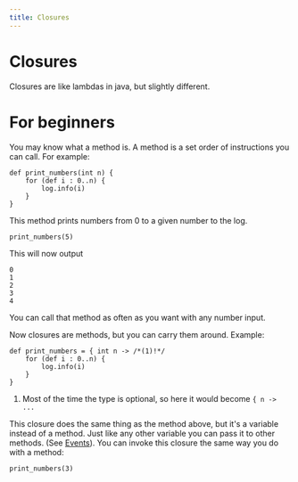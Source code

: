 ```yaml
---
title: Closures
---
```


# Closures

Closures are like lambdas in java, but slightly different.

# For beginners

You may know what a method is. A method is a set order of instructions you can call. For example:

```groovy:no-line-numbers
def print_numbers(int n) {
    for (def i : 0..n) {
        log.info(i)
    }
}
```

This method prints numbers from 0 to a given number to the log.

```groovy:no-line-numbers
print_numbers(5)
```

This will now output

```:no-line-numbers
0
1
2
3
4
```

You can call that method as often as you want with any number input.

Now closures are methods, but you can carry them around. Example:

```groovy:no-line-numbers
def print_numbers = { int n -> /*(1)!*/
    for (def i : 0..n) {
        log.info(i)
    }
}
```

1. Most of the time the type is optional, so here it would become `{ n -> ...`

This closure does the same thing as the method above, but it's a variable instead of a method. Just like any other
variable you can pass it to other methods. (See [Events](../minecraft/events/index.md)).
You can invoke this closure the same way you do with a method:

```groovy:no-line-numbers
print_numbers(3)
```
